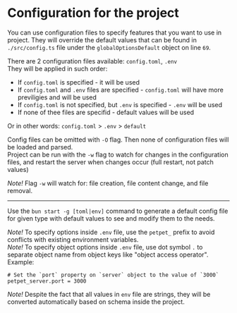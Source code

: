 # Configuration for the project

You can use configuration files to specify features that you want to use in project. They will override the default values that can be found in `./src/config.ts` file under the `globalOptionsDefault` object on line `69`.  

There are 2 configuration files available: `config.toml`, `.env`  
They will be applied in such order:  
- If `config.toml` is specified - it will be used
- If `config.toml` and `.env` files are specified - `config.toml` will have more previligies and will be used  
- If `config.toml` is not specified, but `.env` is specified - `.env` will be used  
- If none of thee files are specifid - default values will be used  

Or in other words: `config.toml` > `.env` > `default`

Config files can be omitted with `-O` flag. Then none of configuration files will be loaded and parsed.  
Project can be run with the `-w` flag to watch for changes in the configuration files, and restart the server when changes occur (full restart, not patch values)

_Note!_ Flag `-w` will watch for: file creation, file content change, and file removal.  

---
Use the `bun start -g [toml|env]` command to generate a default config file for given type with default values to see and modify them to the needs.  

_Note!_ To specify options inside `.env` file, use the `petpet_` prefix to avoid conflicts with existing environment variables.  
_Note!_ To specify object options inside `.env` file, use dot symbol `.` to separate object name from object keys like "object access operator".
Example:
```env
# Set the `port` property on `server` object to the value of `3000`
petpet_server.port = 3000
```

_Note!_ Despite the fact that all values in `env` file are strings, they will be converted automatically based on schema inside the project.
